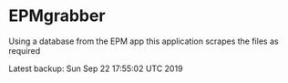 # EPMgrabber
Using a database from the EPM app this application scrapes the files as required


Latest backup: Sun Sep 22 17:55:02 UTC 2019
